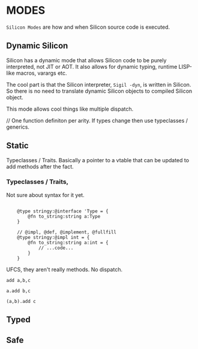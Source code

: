 # MODES

`Silicon Modes` are how and when Silicon source code is executed.

## Dynamic Silicon

Silicon has a dynamic mode that allows Silicon code to be purely interpreted, not JIT or AOT. It also
allows for dynamic typing, runtime LISP-like macros, varargs etc.

The cool part is that the Silicon interpreter, `Sigil -dyn`, is written in Silicon. So there is no need to translate dynamic Silicon objects to compiled Silicon object.

This mode allows cool things like multiple dispatch.

// One function definiton per arity. If types change then use typeclasses / generics.

## Static

Typeclasses / Traits. Basically a pointer to a vtable that can be updated to add methods after the fact.

### Typeclasses / Traits,

Not sure about syntax for it yet.

```silicon

    @type stringy:@interface 'Type = {
        @fn to_string:string a:Type
    }

    // @impl, @def, @implement, @fullfill
    @type stringy:@impl int = {
        @fn to_string:string a:int = {
            // ...code...
        }
    }

```

UFCS, they aren't really methods. No dispatch.

```silicon
add a,b,c

a.add b,c

(a,b).add c
```

## Typed

## Safe
